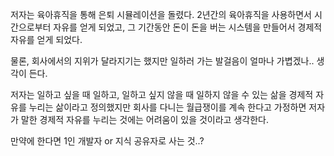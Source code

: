 저자는 육아휴직을 통해 은퇴 시뮬레이션을 돌렸다. 2년간의 육아휴직을 사용하면서 시간으로부터 자유를 얻게 되었고, 그 기간동안 돈이 돈을 버는 시스템을 만들어서 경제적 자유를 얻게 되었다.

물론, 회사에서의 지위가 달라지기는 했지만 일하러 가는 발걸음이 얼마나 가볍겠나.. 생각이 든다.

저자는 일하고 싶을 때 일하고, 일하고 싶지 않을 때 일하지 않을 수 있는 삶을 경제적 자유를 누리는 삶이라고 정의했지만 회사를 다니는 월급쟁이를 계속 한다고 가정하면 저자가 말한 경제적 자유를 누리는 것에는 어려움이 있을 것이라고 생각한다.

만약에 한다면 1인 개발자 or 지식 공유자로 사는 것..?
